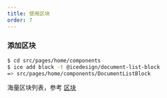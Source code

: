 ```yaml
---
title: 使用区块
order: 7
---
```


### 添加区块

```bash
$ cd src/pages/home/components
$ ice add block -t @icedesign/document-list-block
=> src/pages/home/components/DocumentListBlock
```

海量区块列表，参考 [区块](https://ice.work/block)
